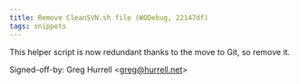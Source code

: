 ```yaml
---
title: Remove CleanSVN.sh file (WODebug, 22147df)
tags: snippets
---
```


This helper script is now redundant thanks to the move to Git, so remove it.

Signed-off-by: Greg Hurrell &lt;greg@hurrell.net&gt;
